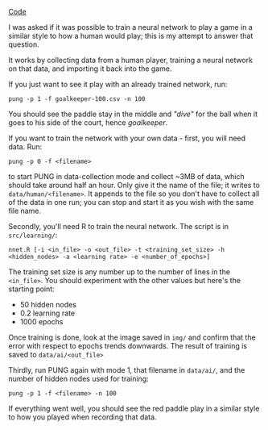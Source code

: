 [Code](https://github.com/clomax/pong_neural_net)

I was asked if it was possible to train a neural network to play a game in a
similar style to how a human would play; this is my attempt to answer that
question.

It works by collecting data from a human player, training a neural network on
that data, and importing it back into the game.

If you just want to see it play with an already trained network, run:

  `pung -p 1 -f goalkeeper-100.csv -n 100`

You should see the paddle stay in the middle and *"dive"* for the ball when
it goes to his side of the court, hence *goalkeeper*.

If you want to train the network with your own data -
first, you will need data. Run:

  `pung -p 0 -f <filename>`

to start PUNG in data-collection mode and collect ~3MB of data, which should take
around half an hour. Only give it the name of the file; it writes to
`data/human/<filename>`. It appends to the file so you don't have to collect
all of the data in one run; you can stop and start it as you wish with the same
file name.

Secondly, you'll need R to train the neural network. The script is in `src/learning/`:

  `nnet.R [-i <in_file> -o <out_file> -t <training_set_size> -h <hidden_nodes> -a <learning rate> -e <number_of_epochs>]`

The training set size is any number up to the number of lines in the `<in_file>`. You should experiment with the other values
but here's the starting point:

- 50 hidden nodes
- 0.2 learning rate
- 1000 epochs

Once training is done, look at the image saved in `img/` and confirm that the error with respect to epochs trends downwards.
The result of training is saved to `data/ai/<out_file>`

Thirdly, run PUNG again with mode 1, that filename in `data/ai/`, and the number of hidden nodes used for training:

  `pung -p 1 -f <filename> -n 100`

If everything went well, you should see the red paddle play in a similar style to how you played when recording that data.


